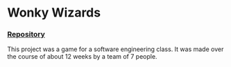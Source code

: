 # Wonky Wizards

### [Repository](https://github.com/Bloonagins/WonkyWizards)

This project was a game for a software engineering class.
It was made over the course of about 12 weeks by a team of 7 people.
